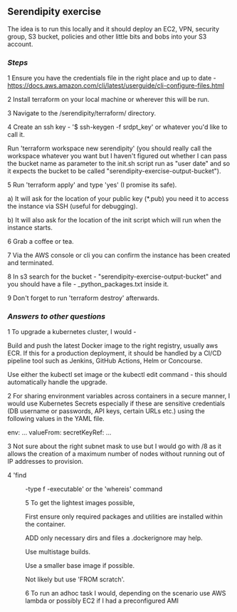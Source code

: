 ## **Serendipity exercise**

The idea is to run this locally and it should deploy an EC2, VPN, security group, S3 bucket, policies and other little
bits and bobs into your S3 account.

### *Steps*
1 Ensure you have the credentials file in the right place and up to date -
  https://docs.aws.amazon.com/cli/latest/userguide/cli-configure-files.html

2 Install terraform on your local machine or wherever this will be run.

3 Navigate to the /serendipity/terraform/ directory.

4 Create an ssh key - '$ ssh-keygen -f srdpt_key' or whatever you'd like to call it.

  Run 'terraform workspace new serendipity' (you should really call the workspace whatever you want but I haven't figured
  out whether I can pass the bucket name as parameter to the init.sh script run as "user date" and so it expects the bucket
  to be called "serendipity-exercise-output-bucket").

5 Run 'terraform apply' and type 'yes' (I promise its safe).

  a) It will ask for the location of your public key (*.pub) you need it to access the instance via SSH (useful for debugging).

  b) It will also ask for the location of the init script which will run when the instance starts.

6 Grab a coffee or tea.

7 Via the AWS console or cli you can confirm the instance has been created and terminated.

8 In s3 search for the bucket - "serendipity-exercise-output-bucket" and you should have a file -
  <instance ip>_python_packages.txt inside it.

9 Don't forget to run 'terraform destroy' afterwards.

### *Answers to other questions*

1 To upgrade a kubernetes cluster, I would -

  Build and push the latest Docker image to the right registry, usually aws ECR.
  If this for a production deployment, it should be handled by a CI/CD pipeline tool such as Jenkins, GitHub Actions,
  Helm or Concourse.

  Use either the kubectl set image or the kubectl edit command - this should automatically handle the upgrade.

2 For sharing environment variables across containers in a secure manner, I would use Kubernetes Secrets especially if
  these are sensitive credentials (DB username or passwords, API keys, certain URLs etc.) using the following values in
  the YAML file.

  env:
  ...
     valueFrom:
            secretKeyRef:
  	...

3 Not sure about the right subnet mask to use but I would go with /8 as it allows the creation of a maximum number of
  nodes without running out of IP addresses to provision.

4 'find <dir> -type f -executable' or the 'whereis' command

5 To get the lightest images possible,

  First ensure only required packages and utilities are installed within the container.

  ADD only necessary dirs and files a .dockerignore may help.

  Use multistage builds.

  Use a smaller base image if possible.

  Not likely but use 'FROM scratch'.

6 To run an adhoc task I would, depending on the scenario use AWS lambda or possibly EC2 if I had a preconfigured AMI
